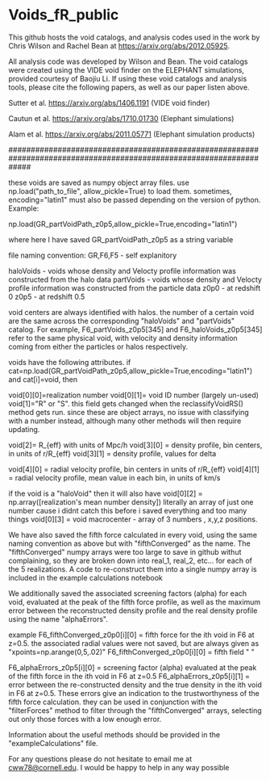 # Voids_fR_public
This github hosts the void catalogs, and analysis codes used in the work by Chris Wilson and Rachel Bean at https://arxiv.org/abs/2012.05925.

All analysis code was developed by Wilson and Bean. The void catalogs were created using the VIDE void finder on the ELEPHANT simulations, provided courtesy of Baojiu Li. If using these void catalogs and analysis tools, please cite the following papers, as well as our paper listen above.

Sutter et al. https://arxiv.org/abs/1406.1191 (VIDE void finder)

Cautun et al. https://arxiv.org/abs/1710.01730 (Elephant simulations)

Alam et al. https://arxiv.org/abs/2011.05771 (Elephant simulation products)


#####################################################################################################################


these voids are saved as numpy object array files. use np.load("path_to_file", allow_pickle=True) to load them. sometimes, encoding="latin1" must also be passed depending on the version of python.
Example:

np.load(GR_partVoidPath_z0p5,allow_pickle=True,encoding="latin1")

where here I have saved GR_partVoidPath_z0p5 as a string variable

file naming convention:
GR,F6,F5 - self explanitory

haloVoids - voids whose density and Velocty profile information was constructed from the halo data
partVoids - voids whose density and Velocty profile information was constructed from the particle data
z0p0 - at redshift 0
z0p5 - at redshift 0.5

void centers are always identified with halos. the number of a certain void are the same across the corresponding "haloVoids" and "partVoids" catalog. For example, F6_partVoids_z0p5[345] and F6_haloVoids_z0p5[345] refer to the same physical void, with velocity and density information coming from either the particles or halos respectively.

voids have the following attributes.
if cat=np.load(GR_partVoidPath_z0p5,allow_pickle=True,encoding="latin1") and cat[i]=void, then

void[0][0]=realization number
void[0][1]= void ID number (largely un-used)
void[1]="R" or "S". this field gets changed when the reclassifyVoidRS() method gets run. since these are object arrays, no issue with classifying with a number instead, although many other methods will then require updating.

void[2]= R_{eff} with units of Mpc/h
void[3][0] = density profile, bin centers, in units of r/R_{eff}
void[3][1] = density profile, values for delta

void[4][0] = radial velocity profile, bin centers in units of r/R_{eff}
void[4][1] = radial velocity profile, mean value in each bin, in units of km/s


if the void is a "haloVoid" then it will also have
void[0][2] = np.array([realization's mean number density]) literally an array of just one number cause i didnt catch this before i saved everything and too many things
void[0][3] = void macrocenter - array of 3 numbers , x,y,z positions.

We have also saved the fifth force calculated in every void, using the same naming convention as above but with "fifthConverged" as the name. The "fifthConverged" numpy arrays were too large to save in github withut complaining, so they are broken down into real_1, real_2, etc... for each of the 5 realizations. A code to re-construct them into a single numpy array is included in the example calculations notebook

We additionally saved the associated screening factors (alpha) for each void, evaluated at the peak of the fifth force profile, as well as the maximum error between the reconstructed density profile and the real density profile using the name "alphaErrors".


example
F6_fifthConverged_z0p0[i][0] = fifth force for the ith void in F6 at z=0.5. the associated radial values were not saved, but are always given as "xpoints=np.arange(0,5,.02)"
F6_fifthConverged_z0p0[i][0] = fifth field "                                                                                                                 "

F6_alphaErrors_z0p5[i][0] = screening factor (alpha) evaluated at the peak of the fifth force in the ith void in F6 at z=0.5
F6_alphaErrors_z0p5[i][1] = error between the re-constructed density and the true density in the ith void in F6 at z=0.5. These errors give an indication to the trustworthyness of the fifth force calculation. they can be used in conjunction with the "filterForces" method to filter through the "fifthConverged" arrays, selecting out only those forces with a low enough error.



Information about the useful methods should be provided in the "exampleCalculations" file.


For any questions please do not hesitate to email me at cww78@cornell.edu. I would be happy to help in any way possible
